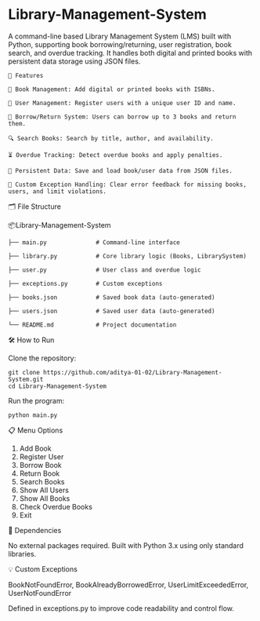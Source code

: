 # Library-Management-System

A command-line based Library Management System (LMS) built with Python, supporting book borrowing/returning, user registration, book search, and overdue tracking. It handles both digital and printed books with persistent data storage using JSON files.

    🚀 Features
    
    📖 Book Management: Add digital or printed books with ISBNs.
    
    👤 User Management: Register users with a unique user ID and name.
    
    🔄 Borrow/Return System: Users can borrow up to 3 books and return them.
    
    🔍 Search Books: Search by title, author, and availability.
    
    ⏳ Overdue Tracking: Detect overdue books and apply penalties.
    
    💾 Persistent Data: Save and load book/user data from JSON files.
    
    🚫 Custom Exception Handling: Clear error feedback for missing books, users, and limit violations.




🗂 File Structure

  📦Library-Management-System
  
    ├── main.py              # Command-line interface
    
    ├── library.py           # Core library logic (Books, LibrarySystem)
    
    ├── user.py              # User class and overdue logic
    
    ├── exceptions.py        # Custom exceptions
    
    ├── books.json           # Saved book data (auto-generated)
    
    ├── users.json           # Saved user data (auto-generated)
    
    └── README.md            # Project documentation



🛠 How to Run

Clone the repository:

    git clone https://github.com/aditya-01-02/Library-Management-System.git
    cd Library-Management-System

Run the program:

    python main.py

📋 Menu Options
1. Add Book
2. Register User
3. Borrow Book
4. Return Book
5. Search Books
6. Show All Users
7. Show All Books
8. Check Overdue Books
9. Exit



📌 Dependencies

No external packages required. Built with Python 3.x using only standard libraries.



💡 Custom Exceptions

BookNotFoundError, 
 BookAlreadyBorrowedError, 
 UserLimitExceededError, 
 UserNotFoundError

Defined in exceptions.py to improve code readability and control flow.
